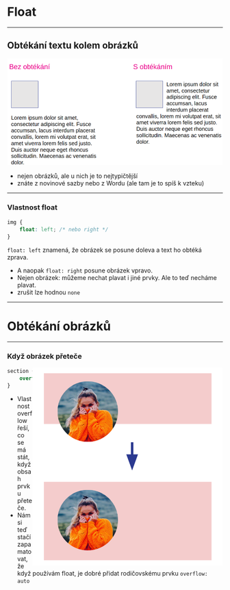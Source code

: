 <!-- .slide: data-state="c-slide-inter" -->

# Float

---

## Obtékání textu kolem obrázků

<img src="img/float.png" style="border:0 none;box-shadow:none;">


>>>
* nejen obrázků, ale u nich je to nejtypičtější
* znáte z novinové sazby nebo z Wordu (ale tam je to spíš k vzteku)

---

### Vlastnost float

```css
img {
	float: left; /* nebo right */
}
```

`float: left` znamená, že obrázek se posune doleva a text ho obtéká zprava.

>>>
* A naopak `float: right` posune obrázek vpravo.
* Nejen obrázek: můžeme nechat plavat i jiné prvky. Ale to teď necháme plavat.
* zrušit lze hodnou `none`

---

<!-- .slide: data-state="c-slide-task" -->

# Obtékání obrázků

---

### Když obrázek přeteče

<img src="img/overflow.png" class="c-text-md fragment" style="border:0 none;box-shadow:none; float: right; position: relative; z-index: 1;">
 
```css
section { 
	overflow: auto;
}
```
<!-- .element: class="c-text-md fragment" contenteditable="true" -->

>>>
* Vlastnost overflow řeší, co se má stát, když obsah prvku přeteče.
* Nám si teď stačí zapamatovat, že když používám float, je dobré přidat rodičovskému prvku `overflow: auto`